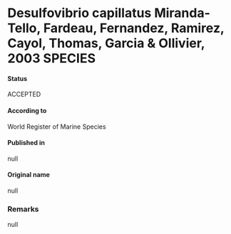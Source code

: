 Desulfovibrio capillatus Miranda-Tello, Fardeau, Fernandez, Ramirez, Cayol, Thomas, Garcia & Ollivier, 2003 SPECIES
=======

#### Status
ACCEPTED

#### According to
World Register of Marine Species

#### Published in
null

#### Original name
null

### Remarks
null